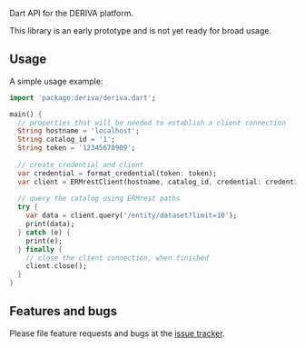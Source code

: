 Dart API for the DERIVA platform.

This library is an early prototype and is not yet ready for broad usage.

## Usage

A simple usage example:

```dart
import 'package:deriva/deriva.dart';

main() {
  // properties that will be needed to establish a client connection
  String hostname = 'localhost';
  String catalog_id = '1';
  String token = '12345678909';
  
  // create credential and client
  var credential = format_credential(token: token);
  var client = ERMrestClient(hostname, catalog_id, credential: credential);
  
  // query the catalog using ERMrest paths
  try {
    var data = client.query('/entity/dataset?limit=10');
    print(data);
  } catch (e) {
    print(e);
  } finally {
    // close the client connection, when finished
    client.close();
  }
}
```

## Features and bugs

Please file feature requests and bugs at the [issue tracker][tracker].

[tracker]: https://github.com/robes/deriva-dart/issues
